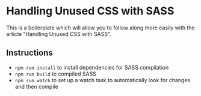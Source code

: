 # Handling Unused CSS with SASS
This is a boilerplate which will allow you to follow along more easily with the article "Handling Unused CSS with SASS".

## Instructions
- `npm run install` to install dependencies for SASS compilation
- `npm run build` to compiled SASS
- `npm run watch` to set up a watch task to automatically look for changes and then compile